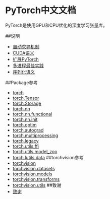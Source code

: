 # PyTorch中文文档
PyTorch是使用GPU和CPU优化的深度学习张量库。

##说明
- [自动求导机制](notes/autograd.md)
- [CUDA语义](notes/cuda.md)
- [扩展PyTorch](notes/extending.md)
- [多进程最佳实践](notes/multiprocessing.md)
- [序列化语义](notes/serialization.md)

##Package参考
- [torch]()
- [torch.Tensor]()
- [torch.Storage]()
- [torch.nn]()
- [torch.nn.functional]()
- [torch.nn.init]()
- [torch.optim]()
- [torch.autograd]()
- [torch.multiprocessing]()
- [torch.legacy](package_references/legacy.md)
- [torch.utils.ffi](package_references/ffi.md)
- [torch.utils.model_zoo](package_references/model_zoo.md)
- [torch.lutils.data](package_references/data.md)
##torchvision参考
- [torchvision](torchvision/torchvision.md)
- [torchvision.datasets](torchvision/torchvision-datasets.md)
- [torchvision.models](torchvision/torchvision-models.md)
- [torchvision.transforms](torchvision/torchvision-transforms.md)
- [torchvision.utils](torchvision/torchvision-utils.md)
##致谢
- [致谢](acknowledgement.md)
